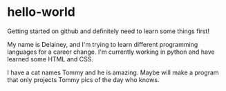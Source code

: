 # hello-world
Getting started on github and definitely need to learn some things first!

My name is Delainey, and I'm trying to learn different programming languages for a career change.  I'm currently working in python and have learned some HTML and CSS.

I have a cat names Tommy and he is amazing.  Maybe will make a program that only projects Tommy pics of the day who knows. 

